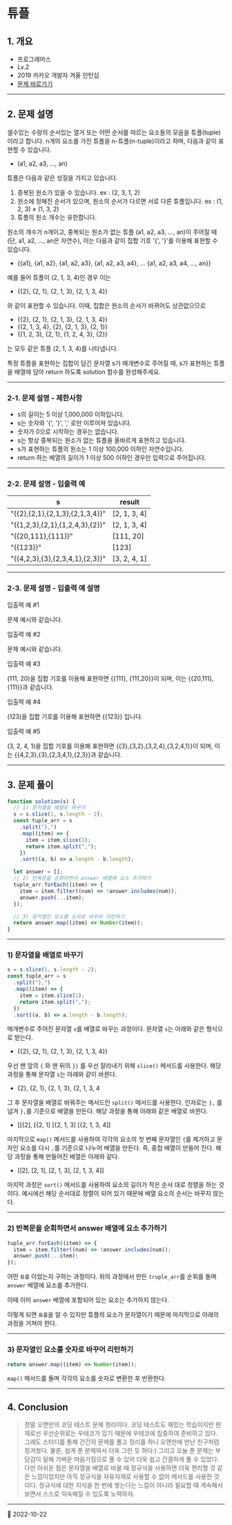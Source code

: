 # 튜플

## 1. 개요

- 프로그래머스
- Lv.2
- 2019 카카오 개발자 겨울 인턴십
- [문제 바로가기](https://school.programmers.co.kr/learn/courses/30/lessons/64065)

---

## 2. 문제 설명

셀수있는 수량의 순서있는 열거 또는 어떤 순서를 따르는 요소들의 모음을 튜플(tuple)이라고 합니다. n개의 요소를 가진 튜플을 n-튜플(n-tuple)이라고 하며, 다음과 같이 표현할 수 있습니다.

- (a1, a2, a3, ..., an)

튜플은 다음과 같은 성질을 가지고 있습니다.

1. 중복된 원소가 있을 수 있습니다. ex : (2, 3, 1, 2)
2. 원소에 정해진 순서가 있으며, 원소의 순서가 다르면 서로 다른 튜플입니다. ex : (1, 2, 3) ≠ (1, 3, 2)
3. 튜플의 원소 개수는 유한합니다.

원소의 개수가 n개이고, 중복되는 원소가 없는 튜플 (a1, a2, a3, ..., an)이 주어질 때(단, a1, a2, ..., an은 자연수), 이는 다음과 같이 집합 기호 '{', '}'를 이용해 표현할 수 있습니다.

- {{a1}, {a1, a2}, {a1, a2, a3}, {a1, a2, a3, a4}, ... {a1, a2, a3, a4, ..., an}}

예를 들어 튜플이 (2, 1, 3, 4)인 경우 이는

- {{2}, {2, 1}, {2, 1, 3}, {2, 1, 3, 4}}

와 같이 표현할 수 있습니다. 이때, 집합은 원소의 순서가 바뀌어도 상관없으므로

- {{2}, {2, 1}, {2, 1, 3}, {2, 1, 3, 4}}
- {{2, 1, 3, 4}, {2}, {2, 1, 3}, {2, 1}}
- {{1, 2, 3}, {2, 1}, {1, 2, 4, 3}, {2}}

는 모두 같은 튜플 (2, 1, 3, 4)를 나타냅니다.

특정 튜플을 표현하는 집합이 담긴 문자열 s가 매개변수로 주어질 때, s가 표현하는 튜플을 배열에 담아 return 하도록 solution 함수를 완성해주세요.

---

### 2-1. 문제 설명 - 제한사항

- s의 길이는 5 이상 1,000,000 이하입니다.
- s는 숫자와 '{', '}', ',' 로만 이루어져 있습니다.
- 숫자가 0으로 시작하는 경우는 없습니다.
- s는 항상 중복되는 원소가 없는 튜플을 올바르게 표현하고 있습니다.
- s가 표현하는 튜플의 원소는 1 이상 100,000 이하인 자연수입니다.
- return 하는 배열의 길이가 1 이상 500 이하인 경우만 입력으로 주어집니다.

---

### 2-2. 문제 설명 - 입출력 예

| s                               | result       |
| ------------------------------- | ------------ |
| "{{2},{2,1},{2,1,3},{2,1,3,4}}" | [2, 1, 3, 4] |
| "{{1,2,3},{2,1},{1,2,4,3},{2}}" | [2, 1, 3, 4] |
| "{{20,111},{111}}"              | [111, 20]    |
| "{{123}}"                       | [123]        |
| "{{4,2,3},{3},{2,3,4,1},{2,3}}" | [3, 2, 4, 1] |

---

### 2-3. 문제 설명 - 입출력 예 설명

입출력 예 #1

문제 예시와 같습니다.

입출력 예 #2

문제 예시와 같습니다.

입출력 예 #3

(111, 20)을 집합 기호를 이용해 표현하면 {{111}, {111,20}}이 되며, 이는 {{20,111},{111}}과 같습니다.

입출력 예 #4

(123)을 집합 기호를 이용해 표현하면 {{123}} 입니다.

입출력 예 #5

(3, 2, 4, 1)을 집합 기호를 이용해 표현하면 {{3},{3,2},{3,2,4},{3,2,4,1}}이 되며, 이는 {{4,2,3},{3},{2,3,4,1},{2,3}}과 같습니다.

---

## 3. 문제 풀이

```javascript
function solution(s) {
  // 1) 문자열을 배열로 바꾸기
  s = s.slice(1, s.length - 2);
  const tuple_arr = s
    .split("},")
    .map((item) => {
      item = item.slice(1);
      return item.split(",");
    })
    .sort((a, b) => a.length - b.length);

  let answer = [];
  // 2) 반복문을 순회하면서 answer 배열에 요소 추가하기
  tuple_arr.forEach((item) => {
    item = item.filter((num) => !answer.includes(num));
    answer.push(...item);
  });

  // 3) 문자열인 요소를 숫자로 바꾸어 리턴하기
  return answer.map((item) => Number(item));
}
```

---

### 1) 문자열을 배열로 바꾸기

```javascript
s = s.slice(1, s.length - 2);
const tuple_arr = s
  .split("},")
  .map((item) => {
    item = item.slice(1);
    return item.split(",");
  })
  .sort((a, b) => a.length - b.length);
```

매개변수로 주어진 문자열 `s`를 배열로 바꾸는 과정이다. 문자열 `s`는 아래와 같은 형식으로 받는다.

- {{2}, {2, 1}, {2, 1, 3}, {2, 1, 3, 4}}

우선 맨 앞의 `{` 와 맨 뒤의 `}}` 를 우선 잘라내기 위해 `slice()` 메서드를 사용한다. 해당 과정을 통해 문자열 `s`는 아래와 같이 바뀐다.

- {2}, {2, 1}, {2, 1, 3}, {2, 1, 3, 4

그 후 문자열을 배열로 바꿔주는 메서드인 `split()` 메서드를 사용한다.
인자로는 `},` 를 넘겨 `},`를 기준으로 배열을 만든다. 해당 과정을 통해 아래와 같은 배열로 바뀐다.

- [[{2], [{2, 1] [{2, 1, 3] [{2, 1, 3, 4]]

마지막으로 `map()` 메서드를 사용하여 각각의 요소의 첫 번째 문자열인 `{`를 제거하고 문자인 요소를 다시 `,`를 기준으로 나누어 배열을 만든다. 즉, 중첩 배열이 만들어 진다. 해당 과정을 통해 만들어진 배열은 아래와 같다.

- [[2], [2, 1], [2, 1, 3], [2, 1, 3, 4]]

마지막 과정은 `sort()` 메서드를 사용하여 요소의 길이가 작은 순서 대로 정렬을 하는 것이다. 예시에선 해당 순서대로 정렬이 되어 있기 때문에 배열 요소의 순서는 바꾸지 않는다.

---

### 2) 반복문을 순회하면서 answer 배열에 요소 추가하기

```javascript
tuple_arr.forEach((item) => {
  item = item.filter((num) => !answer.includes(num));
  answer.push(...item);
});
```

어떤 `튜플` 이었는지 구하는 과정이다. 위의 과정에서 만든 `truple_arr`를 순회를 돌며 `answer` 배열에 요소를 추가한다.

이때 이미 `answer` 배열에 포함되어 있는 요소는 추가하지 않는다.

이렇게 되면 `튜플`을 알 수 있지만 튜플의 요소가 문자열이기 때문에 마지막으로 아래의 과정을 거쳐야 한다.

---

### 3) 문자열인 요소를 숫자로 바꾸어 리턴하기

```javascript
return answer.map((item) => Number(item));
```

`map()` 메서드를 돌며 각각의 요소를 숫자로 변환한 후 반환한다.

---

## 4. Conclusion

> 정말 오랜만의 코딩 테스트 문제 정리이다. 코딩 테스트도 재밌는 학습이지만 현재로선 우선순위로는 우테코가 있기 때문에 우테코에 집중하여 준비하고 있다. 그래도 스터디를 통해 간간히 문제를 풀고 정리를 하니 오랜만에 만난 친구처럼 정겨웠다. 물론, 쉽게 푼 문제여서 더욱 그런 듯 하다:) 그리고 오늘 푼 문제는 부담감이 덜해 가벼운 마음가짐으로 풀 수 있어 더욱 쉽고 간결하게 풀 수 있었다. 다만 아쉬운 점은 문자열을 배열로 바꿀 때 정규식을 사용하면 더욱 편리할 것 같은 느낌이었지만 아직 정규식을 자유자재로 사용할 수 없어 메서드를 사용한 것이다. 정규식에 대한 지식을 한 번에 쌓는다는 느낌이 아니라 필요할 때 게속해서 보면서 스스로 익숙해질 수 있도록 노력하자.

---

📅 2022-10-22
